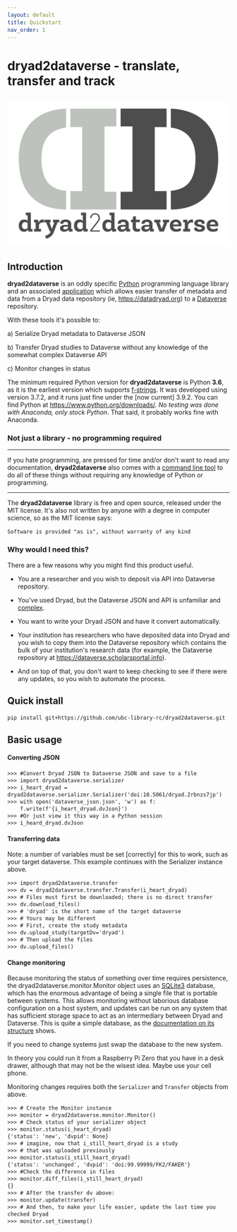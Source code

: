 ```yaml
---
layout: default
title: Quickstart 
nav_order: 1
---
```



# dryad2dataverse -  translate, transfer and track

![dryad2dataverse logo](images/dryad2dataverseLogo.svg)
---

## Introduction

**dryad2dataverse** is an oddly specific [Python](https://python.org) programming language library and an associated [application](script.md) which allows easier transfer of metadata and data from a Dryad data repository (ie, <https://datadryad.org>) to a [Dataverse](https://dataverse.org/ "Dataverse software main site") repository.

With these tools it's possible to: 

a) Serialize Dryad metadata to Dataverse JSON

b) Transfer Dryad studies to Dataverse without any knowledge of the somewhat complex Dataverse API

c) Monitor changes in status

The minimum required Python version for **dryad2dataverse** is Python **3.6**, as it is the earliest version which supports [f-strings](https://www.python.org/dev/peps/pep-0498/). It was developed using version 3.7.2, and it runs just fine under the [now current] 3.9.2. You can find Python at <https://www.python.org/downloads/>. _No testing was done with Anaconda, only stock Python_. That said, it probably works fine with Anaconda.

### Not just a library - no programming required
----

If you hate programming, are pressed for time and/or don't want to read any documentation, **dryad2dataverse** also comes with a [command line tool](script.md) to do all of these things without requiring any knowledge of Python or programming.

----

The **dryad2dataverse** library is free and open source, released under the MIT license. It's also not written by anyone with a degree in computer science, so as the MIT license says: 

	Software is provided "as is", without warranty of any kind

### Why would I need this?

There are a few reasons why you might find this product useful.

* You are a researcher and you wish to deposit via API into Dataverse repository. 

* You've used Dryad, but the Dataverse JSON and API is unfamiliar and [complex](https://guides.dataverse.org/en/latest/_downloads/dataset-create-new-all-default-fields.json "Complex Dataverse JSON"). 

* You want to write your Dryad JSON and have it convert automatically.

* Your institution has researchers who have deposited data into Dryad and you wish to copy them into the Dataverse repository which contains the bulk of your institution's research data (for example, the Dataverse repository at <https://dataverse.scholarsportal.info>).

* And on top of that, you don't want to keep checking to see if there were any updates, so you wish to automate the process.

## Quick install

```
pip install git+https://github.com/ubc-library-rc/dryad2dataverse.git
```

## Basic usage

#### Converting JSON
```
>>> #Convert Dryad JSON to Dataverse JSON and save to a file
>>> import dryad2dataverse.serializer
>>> i_heart_dryad = dryad2dataverse.serializer.Serializer('doi:10.5061/dryad.2rbnzs7jp')
>>> with open('dataverse_json.json', 'w') as f:
	f.write(f'{i_heart_dryad.dvJson}')
>>> #Or just view it this way in a Python session
>>> i_heard_dryad.dvJson
```

#### Transferring data

Note: a number of variables must be set [correctly] for this to work, such as your target dataverse. This example continues with the Serializer instance above.

```
>>> import dryad2dataverse.transfer
>>> dv = dryad2dataverse.transfer.Transfer(i_heart_dryad)
>>> # Files must first be downloaded; there is no direct transfer
>>> dv.download_files()
>>> # 'dryad' is the short name of the target dataverse
>>> # Yours may be different
>>> # First, create the study metadata
>>> dv.upload_study(targetDv='dryad')
>>> # Then upload the files
>>> dv.upload_files()
```

#### Change monitoring

Because monitoring the status of something over time requires persistence, the dryad2dataverse.monitor.Monitor object uses an [SQLite3](https://sqlite.org) database, which has the enormous advantage of being a single file that is portable between systems. This allows monitoring without laborious database configuration on a host system, and updates can be run on any system that has sufficient storage space to act as an intermediary between Dryad and Dataverse. This is quite a simple database, as the [documentation on its structure](dbase_structure/index.html) shows.

If you need to change systems just swap the database to the new system.

In theory you could run it from a Raspberry Pi Zero that you have in a desk drawer, although that may not be the wisest idea. Maybe use your cell phone.

Monitoring changes requires both the `Serializer` and `Transfer` objects from above.

```
>>> # Create the Monitor instance
>>> monitor = dryad2dataverse.monitor.Monitor()
>>> # Check status of your serializer object
>>> monitor.status(i_heart_dryad)
{'status': 'new', 'dvpid': None}
>>> # imagine, now that i_still_heart_dryad is a study
>>> # that was uploaded previously
>>> monitor.status(i_still_heart_dryad)
{'status': 'unchanged', 'dvpid': 'doi:99.99999/FK2/FAKER'}
>>> #Check the difference in files
>>> monitor.diff_files(i_still_heart_dryad)
{}
>>> # After the transfer dv above:
>>> monitor.update(transfer)
>>> # And then, to make your life easier, update the last time you checked Dryad
>>> monitor.set_timestamp()
```


